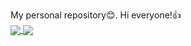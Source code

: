 My personal repository:blush:.
Hi everyone!:+1:
</br>
<a href="https://github.com/OtabekVaxobov/github-readme-stats">
  <img align="center" src="https://github-readme-stats.vercel.app/api?username=OtabekVaxobov&show_icons=true&include_all_commits=true&theme=" />
</a>
<img align="center" src="https://github-readme-stats.vercel.app/api/top-langs/?username=OtabekVaxobov&layout=compact&theme=" />



